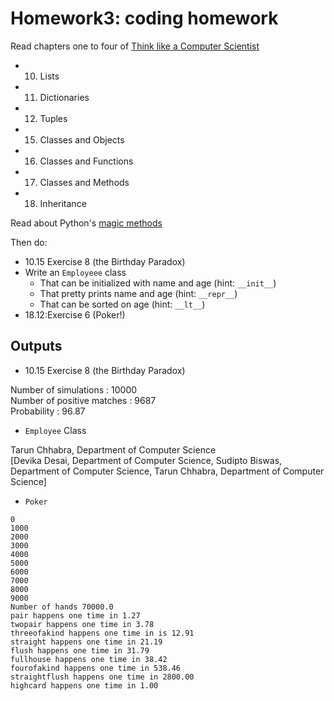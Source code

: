 # Homework3: coding homework 

Read chapters one to four of [Think like a Computer Scientist](http://www.greenteapress.com/thinkpython/html/index.html)

+ 10. Lists
+ 11. Dictionaries
+ 12. Tuples
+ 15. Classes and Objects
+ 16. Classes and Functions
+ 17. Classes and Methods
+ 18. Inheritance

Read about Python's [magic methods](http://www.rafekettler.com/magicmethods.html)

Then do:

+ 10.15 Exercise 8 (the Birthday Paradox)
+ Write an `Employeee` class
     + That can be initialized with name and age (hint: `__init__`)
     + That pretty prints name and age (hint: `__repr__`)
	 + That can be sorted on age (hint: `__lt__`)
+ 18.12:Exercise 6 (Poker!) 

## Outputs
+ 10.15 Exercise 8 (the Birthday Paradox)

Number of simulations : 10000<br/>
Number of positive matches : 9687<br/>
Probability : 96.87<br/>

+ `Employee` Class

Tarun Chhabra, Department of Computer Science<br/>
[Devika Desai, Department of Computer Science, Sudipto Biswas, Department of Computer Science, Tarun Chhabra, Department of Computer Science]<br/>
+ `Poker` 

```
0
1000
2000
3000
4000
5000
6000
7000
8000
9000
Number of hands 70000.0
pair happens one time in 1.27
twopair happens one time in 3.78
threeofakind happens one time in is 12.91
straight happens one time in 21.19
flush happens one time in 31.79
fullhouse happens one time in 38.42
fourofakind happens one time in 538.46
straightflush happens one time in 2800.00
highcard happens one time in 1.00
```
